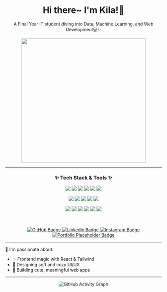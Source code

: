 <div align="center">
    <h1>Hi there~ I'm Kila!🌷</h1>
    <p>A Final Year IT student diving into Data, Machine Learning, and Web Development💻✨</p>
</div>

<div align="center">
    <img src="https://media.giphy.com/media/TxjOEVUWq5RTy/giphy.gif?cid=790b7611u78fvg2ykrpods8cdq9chnem6fv4g6fy215mxprf&ep=v1_gifs_search&rid=giphy.gif&ct=g" width="400"/>
</div>

---

<div align="center">
  <h3>✨ Tech Stack & Tools ✨</h3>

  <p>
    <img src="https://img.shields.io/badge/HTML5-E34F26?style=for-the-badge&logo=html5&logoColor=white"/>
    <img src="https://img.shields.io/badge/CSS3-1572B6?style=for-the-badge&logo=css3&logoColor=white"/>
    <img src="https://img.shields.io/badge/JavaScript-F7DF1E?style=for-the-badge&logo=javascript&logoColor=black"/>
    <img src="https://img.shields.io/badge/Vue.js-4FC08D?style=for-the-badge&logo=vue.js&logoColor=white"/>
    <img src="https://img.shields.io/badge/React-61DAFB?style=for-the-badge&logo=react&logoColor=black"/>
    <img src="https://img.shields.io/badge/Next.js-000000?style=for-the-badge&logo=next.js&logoColor=white"/>
  </p>
  
  <p>
    <img src="https://img.shields.io/badge/SQL-4479A1?style=for-the-badge&logo=postgresql&logoColor=white"/>
    <img src="https://img.shields.io/badge/Python-3776AB?style=for-the-badge&logo=python&logoColor=white"/>
    <img src="https://img.shields.io/badge/Colab-F9AB00?style=for-the-badge&logo=googlecolab&logoColor=black"/>
    <img src="https://img.shields.io/badge/Jupyter-F37626?style=for-the-badge&logo=jupyter&logoColor=white"/>
    <img src="https://img.shields.io/badge/Kaggle-20BEFF?style=for-the-badge&logo=kaggle&logoColor=white"/>
  </p>

  <p>
    <img src="https://img.shields.io/badge/Tableau-E97627?style=for-the-badge&logo=tableau&logoColor=white"/>
    <img src="https://img.shields.io/badge/BigQuery-669DF6?style=for-the-badge&logo=googlebigquery&logoColor=white"/>
    <img src="https://img.shields.io/badge/Power BI-F2C811?style=for-the-badge&logo=powerbi&logoColor=black"/>
    <img src="https://img.shields.io/badge/Firebase-FFCA28?style=for-the-badge&logo=firebase&logoColor=black"/>
    <img src="https://img.shields.io/badge/PostgreSQL-336791?style=for-the-badge&logo=postgresql&logoColor=white"/>
    <img src="https://img.shields.io/badge/Excel-217346?style=for-the-badge&logo=microsoft-excel&logoColor=white"/>
  </p>

<br><br>
  <a href="https://github.com/aqilaqsa">
    <img src="https://img.shields.io/badge/💻 GitHub-fcc1cc?style=flat&logo=github&logoColor=white" alt="GitHub Badge"/>
  </a>
  <a href="https://linkedin.com/in/aqilaqsa">
    <img src="https://img.shields.io/badge/🌸 LinkedIn-e5f0fa?style=flat&logo=linkedin&logoColor=white" alt="LinkedIn Badge"/>
  </a>
  <a href="https://instagram.com/aqilaqsa">
    <img src="https://img.shields.io/badge/🌺 Instagram-fcc1cc?style=flat&logo=instagram&logoColor=white" alt="Instagram Badge"/>
  </a>    
  <a href="#">
    <img src="https://img.shields.io/badge/🌟 Portfolio-e5f0fa?style=flat&logo=web&logoColor=white" alt="Portfolio Placeholder Badge"/>
  </a>
</div>


---

🌟 I'm passionate about:

- ✨ Frontend magic with React & Tailwind
- 🎨 Designing soft and cozy UI/UX
- 🐾 Building cute, meaningful web apps

---

<div align="center">

  <img src="https://github-readme-activity-graph.vercel.app/graph?username=aqilaqsa&theme=radical" alt="GitHub Activity Graph" />

</div>

